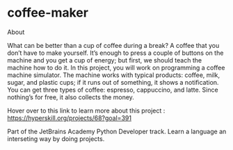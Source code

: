 # coffee-maker
About

What can be better than a cup of coffee during a break? A coffee that you don’t have to make yourself. It’s enough to press a couple of buttons on the machine and you get a cup of energy; but first, we should teach the machine how to do it. In this project, you will work on programming a coffee machine simulator. The machine works with typical products: coffee, milk, sugar, and plastic cups; if it runs out of something, it shows a notification. You can get three types of coffee: espresso, cappuccino, and latte. Since nothing’s for free, it also collects the money.

Hover over to this link to learn more about this project :
https://hyperskill.org/projects/68?goal=391

Part of the JetBrains Academy Python Developer track. Learn a language an interseting way by doing projects.
